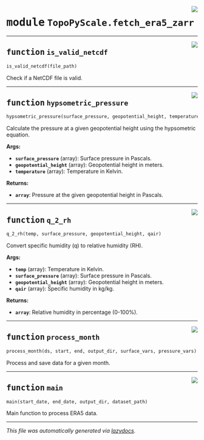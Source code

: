 <!-- markdownlint-disable -->

<a href="https://github.com/ArcticSnow/TopoPyScale/TopoPyScale/fetch_era5_zarr.py#L0"><img align="right" style="float:right;" src="https://img.shields.io/badge/-source-cccccc?style=flat-square"></a>

# <kbd>module</kbd> `TopoPyScale.fetch_era5_zarr`





---

<a href="https://github.com/ArcticSnow/TopoPyScale/TopoPyScale/fetch_era5_zarr.py#L31"><img align="right" style="float:right;" src="https://img.shields.io/badge/-source-cccccc?style=flat-square"></a>

## <kbd>function</kbd> `is_valid_netcdf`

```python
is_valid_netcdf(file_path)
```

Check if a NetCDF file is valid. 


---

<a href="https://github.com/ArcticSnow/TopoPyScale/TopoPyScale/fetch_era5_zarr.py#L40"><img align="right" style="float:right;" src="https://img.shields.io/badge/-source-cccccc?style=flat-square"></a>

## <kbd>function</kbd> `hypsometric_pressure`

```python
hypsometric_pressure(surface_pressure, geopotential_height, temperature)
```

Calculate the pressure at a given geopotential height using the hypsometric equation. 



**Args:**
 
 - <b>`surface_pressure`</b> (array):  Surface pressure in Pascals. 
 - <b>`geopotential_height`</b> (array):  Geopotential height in meters. 
 - <b>`temperature`</b> (array):  Temperature in Kelvin. 



**Returns:**
 
 - <b>`array`</b>:  Pressure at the given geopotential height in Pascals. 


---

<a href="https://github.com/ArcticSnow/TopoPyScale/TopoPyScale/fetch_era5_zarr.py#L61"><img align="right" style="float:right;" src="https://img.shields.io/badge/-source-cccccc?style=flat-square"></a>

## <kbd>function</kbd> `q_2_rh`

```python
q_2_rh(temp, surface_pressure, geopotential_height, qair)
```

Convert specific humidity (q) to relative humidity (RH). 



**Args:**
 
 - <b>`temp`</b> (array):  Temperature in Kelvin. 
 - <b>`surface_pressure`</b> (array):  Surface pressure in Pascals. 
 - <b>`geopotential_height`</b> (array):  Geopotential height in meters. 
 - <b>`qair`</b> (array):  Specific humidity in kg/kg. 



**Returns:**
 
 - <b>`array`</b>:  Relative humidity in percentage (0-100%). 


---

<a href="https://github.com/ArcticSnow/TopoPyScale/TopoPyScale/fetch_era5_zarr.py#L83"><img align="right" style="float:right;" src="https://img.shields.io/badge/-source-cccccc?style=flat-square"></a>

## <kbd>function</kbd> `process_month`

```python
process_month(ds, start, end, output_dir, surface_vars, pressure_vars)
```

Process and save data for a given month. 


---

<a href="https://github.com/ArcticSnow/TopoPyScale/TopoPyScale/fetch_era5_zarr.py#L121"><img align="right" style="float:right;" src="https://img.shields.io/badge/-source-cccccc?style=flat-square"></a>

## <kbd>function</kbd> `main`

```python
main(start_date, end_date, output_dir, dataset_path)
```

Main function to process ERA5 data. 




---

_This file was automatically generated via [lazydocs](https://github.com/ml-tooling/lazydocs)._
